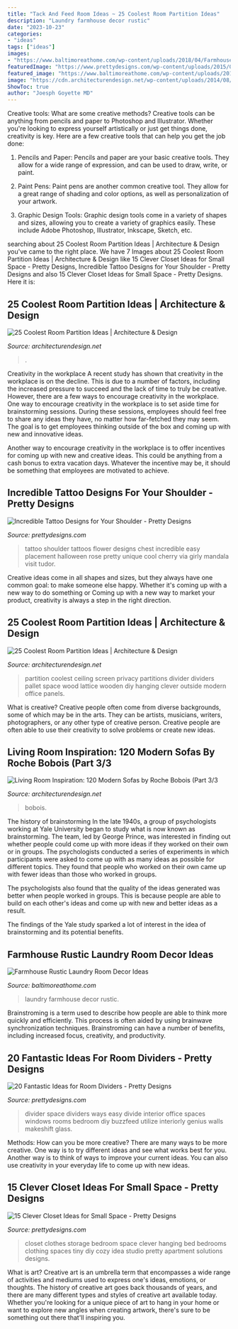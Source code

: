 ```yaml
---
title: "Tack And Feed Room Ideas ~ 25 Coolest Room Partition Ideas"
description: "Laundry farmhouse decor rustic"
date: "2023-10-23"
categories:
- "ideas"
tags: ["ideas"]
images:
- "https://www.baltimoreathome.com/wp-content/uploads/2018/04/Farmhouse-Rustic-Laundry-Room-Decor-Ideas-35-1.jpg"
featuredImage: "https://www.prettydesigns.com/wp-content/uploads/2015/01/Flower-Shoulder-Tattoo.jpg"
featured_image: "https://www.baltimoreathome.com/wp-content/uploads/2018/04/Farmhouse-Rustic-Laundry-Room-Decor-Ideas-35-1.jpg"
image: "https://cdn.architecturendesign.net/wp-content/uploads/2014/08/roche-bobois-sofa-white-22.jpg"
ShowToc: true
author: "Joesph Goyette MD"
---
```



Creative tools: What are some creative methods?
Creative tools can be anything from pencils and paper to Photoshop and Illustrator. Whether you're looking to express yourself artistically or just get things done, creativity is key. Here are a few creative tools that can help you get the job done:
1. Pencils and Paper: Pencils and paper are your basic creative tools. They allow for a wide range of expression, and can be used to draw, write, or paint.

2. Paint Pens: Paint pens are another common creative tool. They allow for a great range of shading and color options, as well as personalization of your artwork.

3. Graphic Design Tools: Graphic design tools come in a variety of shapes and sizes, allowing you to create a variety of graphics easily. These include Adobe Photoshop, Illustrator, Inkscape, Sketch, etc.

	

		
searching about 25 Coolest Room Partition Ideas | Architecture &amp; Design you've came to the right place. We have 7 Images about 25 Coolest Room Partition Ideas | Architecture &amp; Design like 15 Clever Closet Ideas for Small Space - Pretty Designs, Incredible Tattoo Designs for Your Shoulder - Pretty Designs and also 15 Clever Closet Ideas for Small Space - Pretty Designs. Here it is:
		
    
## 25 Coolest Room Partition Ideas | Architecture &amp; Design

<img loading=lazy src="https://cdn.architecturendesign.net/wp-content/uploads/2014/08/753.jpg" onerror="this.onerror=null;this.src='https://tse1.mm.bing.net/th?id=OIP.vY66Fsip9dzeE_fMcrXXUQHaLK&amp;pid=15.1';" alt="25 Coolest Room Partition Ideas | Architecture &amp; Design">

_Source: architecturendesign.net_

>. 

	

Creativity in the workplace
A recent study has shown that creativity in the workplace is on the decline. This is due to a number of factors, including the increased pressure to succeed and the lack of time to truly be creative. However, there are a few ways to encourage creativity in the workplace.
One way to encourage creativity in the workplace is to set aside time for brainstorming sessions. During these sessions, employees should feel free to share any ideas they have, no matter how far-fetched they may seem. The goal is to get employees thinking outside of the box and coming up with new and innovative ideas.

Another way to encourage creativity in the workplace is to offer incentives for coming up with new and creative ideas. This could be anything from a cash bonus to extra vacation days. Whatever the incentive may be, it should be something that employees are motivated to achieve.

    
## Incredible Tattoo Designs For Your Shoulder - Pretty Designs

<img loading=lazy src="https://www.prettydesigns.com/wp-content/uploads/2015/01/Flower-Shoulder-Tattoo.jpg" onerror="this.onerror=null;this.src='https://tse3.mm.bing.net/th?id=OIP.9xcV9kkyMk8GNAKGL9JkHgHaKE&amp;pid=15.1';" alt="Incredible Tattoo Designs for Your Shoulder - Pretty Designs">

_Source: prettydesigns.com_

>tattoo shoulder tattoos flower designs chest incredible easy placement halloween rose pretty unique cool cherry via girly mandala visit tudor. 

	

Creative ideas come in all shapes and sizes, but they always have one common goal: to make someone else happy. Whether it's coming up with a new way to do something or Coming up with a new way to market your product, creativity is always a step in the right direction.

    
## 25 Coolest Room Partition Ideas | Architecture &amp; Design

<img loading=lazy src="http://cdn.architecturendesign.net/wp-content/uploads/2014/08/951.jpg" onerror="this.onerror=null;this.src='https://tse4.mm.bing.net/th?id=OIP.l6uPWvwx0ulWGilhQm37mgHaLK&amp;pid=15.1';" alt="25 Coolest Room Partition Ideas | Architecture &amp; Design">

_Source: architecturendesign.net_

>partition coolest ceiling screen privacy partitions divider dividers pallet space wood lattice wooden diy hanging clever outside modern office panels. 

	

What is creative?
Creative people often come from diverse backgrounds, some of which may be in the arts. They can be artists, musicians, writers, photographers, or any other type of creative person. Creative people are often able to use their creativity to solve problems or create new ideas.

    
## Living Room Inspiration: 120 Modern Sofas By Roche Bobois (Part 3/3

<img loading=lazy src="https://cdn.architecturendesign.net/wp-content/uploads/2014/08/roche-bobois-sofa-white-22.jpg" onerror="this.onerror=null;this.src='https://tse2.mm.bing.net/th?id=OIP.h5od9dexhSCQXg-l8XUoAwHaEs&amp;pid=15.1';" alt="Living Room Inspiration: 120 Modern Sofas by Roche Bobois (Part 3/3">

_Source: architecturendesign.net_

>bobois. 

	

The history of brainstorming
In the late 1940s, a group of psychologists working at Yale University began to study what is now known as brainstorming. The team, led by George Prince, was interested in finding out whether people could come up with more ideas if they worked on their own or in groups.
The psychologists conducted a series of experiments in which participants were asked to come up with as many ideas as possible for different topics. They found that people who worked on their own came up with fewer ideas than those who worked in groups.

The psychologists also found that the quality of the ideas generated was better when people worked in groups. This is because people are able to build on each other's ideas and come up with new and better ideas as a result.

The findings of the Yale study sparked a lot of interest in the idea of brainstorming and its potential benefits.

    
## Farmhouse Rustic Laundry Room Decor Ideas

<img loading=lazy src="https://www.baltimoreathome.com/wp-content/uploads/2018/04/Farmhouse-Rustic-Laundry-Room-Decor-Ideas-35-1.jpg" onerror="this.onerror=null;this.src='https://tse4.mm.bing.net/th?id=OIP.juaaowJsbvjC-ssWv830RgHaLf&amp;pid=15.1';" alt="Farmhouse Rustic Laundry Room Decor Ideas">

_Source: baltimoreathome.com_

>laundry farmhouse decor rustic. 

	

Brainstroming is a term used to describe how people are able to think more quickly and efficiently. This process is often aided by using brainwave synchronization techniques. Brainstroming can have a number of benefits, including increased focus, creativity, and productivity.

    
## 20 Fantastic Ideas For Room Dividers - Pretty Designs

<img loading=lazy src="http://www.prettydesigns.com/wp-content/uploads/2015/10/Easy-Room-Divider.jpg" onerror="this.onerror=null;this.src='https://tse1.mm.bing.net/th?id=OIP._BGuIB_-2OIOFckpTUuGsQAAAA&amp;pid=15.1';" alt="20 Fantastic Ideas for Room Dividers - Pretty Designs">

_Source: prettydesigns.com_

>divider space dividers ways easy divide interior office spaces windows rooms bedroom diy buzzfeed utilize interiorly genius walls makeshift glass. 

	

Methods: How can you be more creative?
There are many ways to be more creative. One way is to try different ideas and see what works best for you. Another way is to think of ways to improve your current ideas. You can also use creativity in your everyday life to come up with new ideas.

    
## 15 Clever Closet Ideas For Small Space - Pretty Designs

<img loading=lazy src="https://www.prettydesigns.com/wp-content/uploads/2015/10/Clothes-Storage.jpg" onerror="this.onerror=null;this.src='https://tse1.mm.bing.net/th?id=OIP.1aTzA40VQhfVq9wn073BxQHaLF&amp;pid=15.1';" alt="15 Clever Closet Ideas for Small Space - Pretty Designs">

_Source: prettydesigns.com_

>closet clothes storage bedroom space clever hanging bed bedrooms clothing spaces tiny diy cozy idea studio pretty apartment solutions designs. 

	

What is art?
Creative art is an umbrella term that encompasses a wide range of activities and mediums used to express one's ideas, emotions, or thoughts. The history of creative art goes back thousands of years, and there are many different types and styles of creative art available today. Whether you're looking for a unique piece of art to hang in your home or want to explore new angles when creating artwork, there's sure to be something out there that'll inspiring you.

